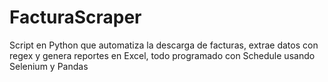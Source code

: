 # FacturaScraper
 Script en Python que automatiza la descarga de facturas, extrae datos con regex y genera reportes en Excel, todo programado con Schedule usando Selenium y Pandas
